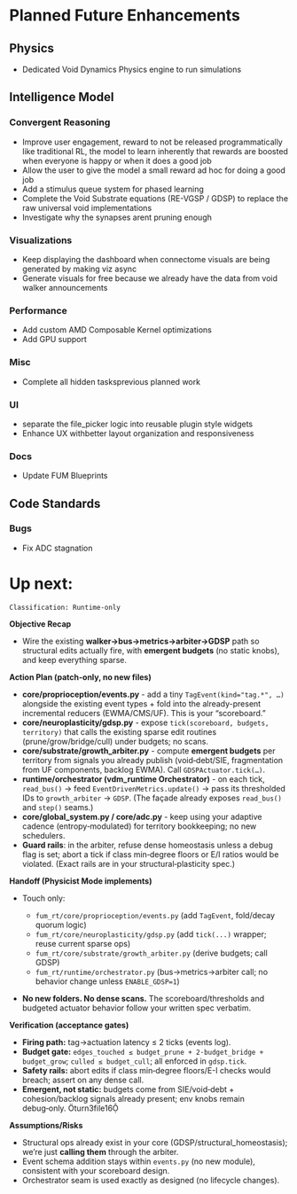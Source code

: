 # Planned Future Enhancements

## Physics
- Dedicated Void Dynamics Physics engine to run simulations

## Intelligence Model

### Convergent Reasoning
- Improve user engagement, reward to not be released programmatically like traditional RL, the model to learn inherently that rewards are boosted when everyone is happy or when it does a good job
- Allow the user to give the model a small reward ad hoc for doing a good job
- Add a stimulus queue system for phased learning
- Complete the Void Substrate equations (RE-VGSP / GDSP) to replace the raw universal void implementations
- Investigate why the synapses arent pruning enough 

### Visualizations
- Keep displaying the dashboard when connectome visuals are being generated by making viz async
- Generate visuals for free because we already have the data from void walker announcements

### Performance
- Add custom AMD Composable Kernel optimizations
- Add GPU support

### Misc
- Complete all hidden tasksprevious planned work

### UI
- separate the file_picker logic into reusable plugin style widgets
- Enhance UX withbetter layout organization and responsiveness

### Docs
- Update FUM Blueprints

## Code Standards

### Bugs
- Fix ADC stagnation



# Up next:
```
Classification: Runtime-only
```

**Objective Recap**

* Wire the existing **walker→bus→metrics→arbiter→GDSP** path so structural edits actually fire, with **emergent budgets** (no static knobs), and keep everything sparse.

**Action Plan (patch-only, no new files)**

* **core/proprioception/events.py** - add a tiny `TagEvent(kind="tag.*", …)` alongside the existing event types + fold into the already-present incremental reducers (EWMA/CMS/UF). This is your “scoreboard.”&#x20;
* **core/neuroplasticity/gdsp.py** - expose `tick(scoreboard, budgets, territory)` that calls the existing sparse edit routines (prune/grow/bridge/cull) under budgets; no scans.&#x20;
* **core/substrate/growth\_arbiter.py** - compute **emergent budgets** per territory from signals you already publish (void‑debt/SIE, fragmentation from UF components, backlog EWMA). Call `GDSPActuator.tick(…)`.&#x20;
* **runtime/orchestrator (vdm\_runtime Orchestrator)** - on each tick, `read_bus()` → feed `EventDrivenMetrics.update()` → pass its thresholded IDs to `growth_arbiter` → `GDSP`. (The façade already exposes `read_bus()` and `step()` seams.)&#x20;
* **core/global\_system.py / core/adc.py** - keep using your adaptive cadence (entropy‑modulated) for territory bookkeeping; no new schedulers.&#x20;
* **Guard rails**: in the arbiter, refuse dense homeostasis unless a debug flag is set; abort a tick if class min‑degree floors or E/I ratios would be violated. (Exact rails are in your structural‑plasticity spec.)&#x20;

**Handoff (Physicist Mode implements)**

* Touch only:

  * `fum_rt/core/proprioception/events.py` (add `TagEvent`, fold/decay quorum logic)&#x20;
  * `fum_rt/core/neuroplasticity/gdsp.py` (add `tick(...)` wrapper; reuse current sparse ops)&#x20;
  * `fum_rt/core/substrate/growth_arbiter.py` (derive budgets; call GDSP)&#x20;
  * `fum_rt/runtime/orchestrator.py` (bus→metrics→arbiter call; no behavior change unless `ENABLE_GDSP=1`)&#x20;
* **No new folders. No dense scans.** The scoreboard/thresholds and budgeted actuator behavior follow your written spec verbatim.&#x20;

**Verification (acceptance gates)**

* **Firing path:** tag→actuation latency ≤ 2 ticks (events log).&#x20;
* **Budget gate:** `edges_touched ≤ budget_prune + 2·budget_bridge + budget_grow`; `culled ≤ budget_cull`; all enforced in `gdsp.tick`.&#x20;
* **Safety rails:** abort edits if class min‑degree floors/E-I checks would breach; assert on any dense call.&#x20;
* **Emergent, not static:** budgets come from SIE/void‑debt + cohesion/backlog signals already present; env knobs remain debug‑only. turn3file16

**Assumptions/Risks**

* Structural ops already exist in your core (GDSP/structural\_homeostasis); we’re just **calling them** through the arbiter.&#x20;
* Event schema addition stays within `events.py` (no new module), consistent with your scoreboard design.&#x20;
* Orchestrator seam is used exactly as designed (no lifecycle changes).&#x20;